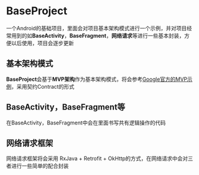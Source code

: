 # BaseProject

一个Android的基础项目，里面会对项目基本架构模式进行一个示例，并对项目经常用到的如**BaseActivity**，**BaseFragment**，**网络请求**等进行一些基本封装，方便以后使用，项目会逐步更新

## 基本架构模式

**BaseProject**会基于**MVP架构**作为基本架构模式，将会参考[Google官方的MVP示例](https://github.com/googlesamples/android-architecture/tree/todo-mvp/)，采用契约Contract的形式

## BaseActivity，BaseFragment等

在BaseActivity，BaseFragment中会在里面书写共有逻辑操作的代码

## 网络请求框架

网络请求框架将会采用 RxJava + Retrofit + OkHttp的方式，在网络请求中会对三者进行一些简单的配合封装


